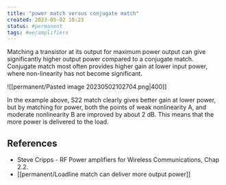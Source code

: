 ```yaml
---
title: "power match versus conjugate match"
created: 2023-05-02 10:23
status: #permanent
tags: #ee/amplifiers
---
```


Matching a transistor at its output for maximum power output can give significantly higher output power compared to a conjugate match. Conjugate match most often provides higher gain at lower input power, where non-linearity has not become significant.

![[permanent/Pasted image 20230502102704.png|400]]

In the example above, S22 match clearly gives better gain at lower power, but by matching for power, both the points of weak nonlinearity A, and moderate nonlinearity B are improved by about 2 dB. This means that the more power is delivered to the load.

## References

- Steve Cripps - RF Power amplifiers for Wireless Communications, Chap 2.2.
- [[permanent/Loadline match can deliver more output power]]